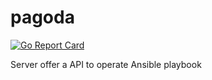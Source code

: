# pagoda
[![Go Report Card](https://goreportcard.com/badge/github.com/wise2c-dev/pagoda)](https://goreportcard.com/report/github.com/wise2c-dev/pagoda)

Server offer a API to operate Ansible playbook
